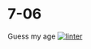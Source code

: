 # 7-06
Guess my age
[![linter](https://github.com/peterrahme/7-06/workflows/linter/badge.svg)](https://github.com/marketplace/actions/super-linter)
